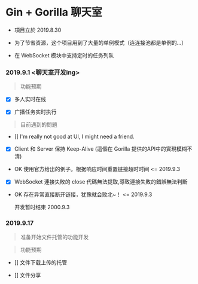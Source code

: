 <!--
 * @Description: In User Settings Edit
 * @Author: your name
 * @Date: 2019-09-01 17:51:14
 * @LastEditTime: 2019-09-17 15:49:13
 * @LastEditors: Please set LastEditors
 -->
# Gin + Gorilla 聊天室

- 項目立於 2019.8.30

- 为了节省资源，这个项目用到了大量的单例模式（连连接池都是单例的...）
- 在 WebSocket 模块中支持定时的任务列队



### 2019.9.1 <聊天室开发ing>

> 功能预期

- [x] 多人实时在线

- [x] 广播任务实时执行


> 目前遇到的問題

- [] I'm really not good at UI, I might need a friend.

- [x] Client 和 Server 保持 Keep-Alive (這個在 Gorilla 提供的API中的實現模糊不清)
- OK 使用官方给出的例子。根据响应时间重置链接超时时间 <= 2019.9.3

- [x] WebSocket 連接失敗的 close 代碼無法提取,導致連接失敗的錯誤無法判斷
- OK 存在异常直接断开链接，犹豫就会败北~！ <= 2019.9.3

    开发暂时结束 2000.9.3

### 2019.9.17

> 准备开始文件托管的功能开发

> 功能预期

- [] 文件下载上传的托管

- [] 文件分享
